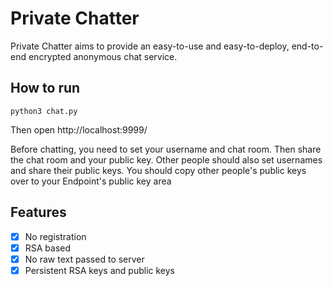 Private Chatter
===================

Private Chatter aims to provide an easy-to-use and easy-to-deploy, end-to-end encrypted anonymous chat service.


## How to run
```shell
python3 chat.py
```

Then open http://localhost:9999/

Before chatting, you need to set your username and chat room. Then share the chat room and your public key.
Other people should also set usernames and share their public keys.
You should copy other people's public keys over to your Endpoint's public key area


## Features
- [x] No registration
- [x] RSA based
- [x] No raw text passed to server
- [x] Persistent RSA keys and public keys